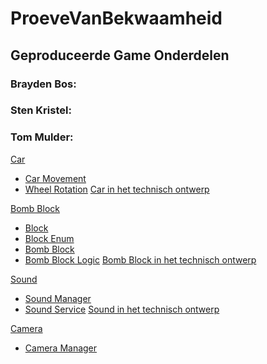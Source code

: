 # ProeveVanBekwaamheid

## Geproduceerde Game Onderdelen
### Brayden Bos:
[]()

### Sten Kristel:
[]()

### Tom Mulder:
[Car](https://github.com/MaExGroep1/ProeveVanBekwaamheid/tree/main/Assets/Scripts/Car)
- [Car Movement](https://github.com/MaExGroep1/ProeveVanBekwaamheid/blob/main/Assets/Scripts/Car/CarMovement.cs)
- [Wheel Rotation](https://github.com/MaExGroep1/ProeveVanBekwaamheid/blob/main/Assets/Scripts/Car/WheelRotationManager.cs)
[Car in het technisch ontwerp](https://docs.google.com/document/d/1Ggl7A66DDrH71Wtq5iBK97H9jE5bK9cU5yE0PzBsqrE/edit?tab=t.0#heading=h.9ex9wxrw49v9)

[Bomb Block](https://github.com/MaExGroep1/ProeveVanBekwaamheid/tree/main/Assets/Scripts/Blocks)
- [Block](https://github.com/MaExGroep1/ProeveVanBekwaamheid/blob/main/Assets/Scripts/Blocks/Block.cs)
- [Block Enum](https://github.com/MaExGroep1/ProeveVanBekwaamheid/blob/main/Assets/Scripts/Blocks/BlockTypeEnum.cs)
- [Bomb Block](https://github.com/MaExGroep1/ProeveVanBekwaamheid/blob/main/Assets/Scripts/Blocks/BombBlock.cs)
- [Bomb Block Logic](https://github.com/MaExGroep1/ProeveVanBekwaamheid/blob/main/Assets/Scripts/Grid/GridManager.cs)
[Bomb Block in het technisch ontwerp](https://docs.google.com/document/d/1Ggl7A66DDrH71Wtq5iBK97H9jE5bK9cU5yE0PzBsqrE/edit?tab=t.0#heading=h.bv9gxrg4jy4i)

[Sound](https://github.com/MaExGroep1/ProeveVanBekwaamheid/tree/main/Assets/Scripts/Sound)
- [Sound Manager](https://github.com/MaExGroep1/ProeveVanBekwaamheid/blob/main/Assets/Scripts/Sound/SoundManager.cs)
- [Sound Service](https://github.com/MaExGroep1/ProeveVanBekwaamheid/blob/main/Assets/Scripts/Sound/SoundService.cs)
[Sound in het technisch ontwerp](https://docs.google.com/document/d/1Ggl7A66DDrH71Wtq5iBK97H9jE5bK9cU5yE0PzBsqrE/edit?tab=t.0#heading=h.h0lxe38do42v)

[Camera](https://github.com/MaExGroep1/ProeveVanBekwaamheid/tree/main/Assets/Scripts/Camera)
- [Camera Manager](https://github.com/MaExGroep1/ProeveVanBekwaamheid/blob/main/Assets/Scripts/Camera/CameraManager.cs)
